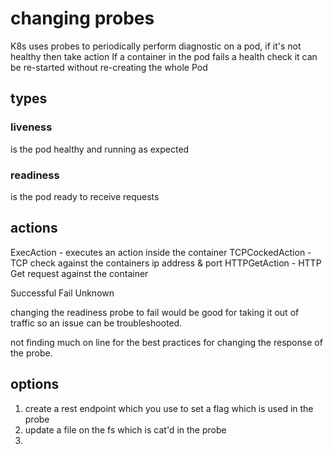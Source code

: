 # changing probes

K8s uses probes to periodically perform diagnostic on a pod, if it's not healthy then take action
If a container in the pod fails a health check it can be re-started without re-creating the whole Pod

## types

### liveness

is the pod healthy and running as expected

### readiness

is the pod ready to receive requests

## actions

ExecAction - executes an action inside the container
TCPCockedAction - TCP check against the containers ip address & port
HTTPGetAction - HTTP Get request against the container

Successful
Fail
Unknown

changing the readiness probe to fail would be good for taking it out of traffic so an issue can be troubleshooted.

not finding much on line for the best practices for changing the response of the probe.

## options

1. create a rest endpoint which you use to set a flag which is used in the probe
2. update a file on the fs which is cat'd in the probe
3.

